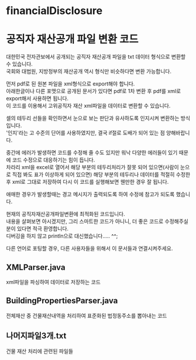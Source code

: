 # financialDisclosure
# 공직자 재산공개 파일 변환 코드

대한민국 전자관보에서 공개되는 공직자 재산공개 파일을 txt 데이터 형식으로 변환할 수 있습니다.<br/>
국회와 대법원, 지방정부의 재산공개 역시 형식만 비슷하다면 변환 가능합니다.<br/>

먼저 pdf로 된 원본 파일을 xml형식으로 export해야 합니다.<br/>
아래한글이나 다른 포맷으로 공개된 문서가 있다면 pdf로 1차 변환 후 pdf를 xml로 export해서 사용하면 됩니다.   <br/>
이 코드를 이용해서 고위공직자 재산 xml파일을 데이터로 변환할 수 있습니다.<br/>
 
셀의 테두리 선들을 확인하면서 눈으로 보는 판단과 유사하도록 인지시켜 변환하는 방식입니다. <br/>
'인지'라는 고 수준의 단어를 사용하였지만, 결국 if절로 도배가 되어 있는 점 양해바랍니다.

중간에 에러가 발생하면 코드를 수정해 줄 수도 있지만 워낙 다양한 에러들이 있기 때문에 코드 수정으로 대응하기는 힘이 듭니다. <br/>
차라리 xml을 excel로 열어서 해당 부분의 테두리처리가 잘못 되어 있으면(사람이 눈으로 직접 봐도 표가 이상하게 되어 있으면) 해당 부분의 테두리나 데이터를 적절히 수정한 후 xml로 그대로 저장하여 다시 이 코드를 실행해보면 웬만한 경우 잘 됩니다.<br/>

애매한 경우가 발생할때는 경고 메시지가 출력되도록 하여 수정에 참고가 되도록 했습니다.<br/>

현재의 공직자재산공개파일변환에 최적화된 코드입니다. <br/>
내용을 살펴보면 아시겠지만, 그리 스마트한 코드가 아니니, 더 좋은 코드로 수정해주실 분이 있다면 적극 환영합니다.<br/>
디버깅을 하지 않고 println으로 대신했습니다..... ^^; 

다른 언어로 포팅할 경우, 다른 사용자들을 위해서 이 문서들과 연결시켜주세요.<br/>

## XMLParser.java <br/>
xml파일을 파싱하여 데이터로 저장하는 코드<br/>

## BuildingPropertiesParser.java <br/>
전체재산 중 건물재산내역을 처리하여 표준화된 법정동주소를 뽑아내는 코드<br/>

## 나머지파일3개.txt <br/>
건물 재산 처리에 관련된 파일들<br/>
